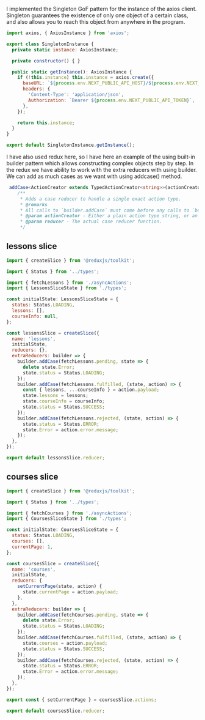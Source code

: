 I implemented the Singleton GoF pattern for the instance of the axios client. Singleton guarantees the existence of only one object of a certain class, and also allows you to reach this object from anywhere in the program.

```js
import axios, { AxiosInstance } from 'axios';

export class SingletonInstance {
  private static instance: AxiosInstance;

  private constructor() { }

  public static getInstance(): AxiosInstance {
    if (!this.instance) this.instance = axios.create({
      baseURL: `${process.env.NEXT_PUBLIC_API_HOST}/${process.env.NEXT_PUBLIC_API_VERSION}`,
      headers: {
        'Content-Type': 'application/json',
        Authorization: `Bearer ${process.env.NEXT_PUBLIC_API_TOKEN}`,
      },
    });

    return this.instance;
  }
}

export default SingletonInstance.getInstance();

```

I have also used redux here, so I have here an example of the using built-in builder pattern which allows constructing complex objects step by step. In the redux we have ability to work with the extra reducers with using builder. We can add as much cases as we want with using addcase() method.

```ts
 addCase<ActionCreator extends TypedActionCreator<string>>(actionCreator: ActionCreator, reducer: CaseReducer<State, ReturnType<ActionCreator>>): ActionReducerMapBuilder<State>;
    /**
     * Adds a case reducer to handle a single exact action type.
     * @remarks
     * All calls to `builder.addCase` must come before any calls to `builder.addMatcher` or `builder.addDefaultCase`.
     * @param actionCreator - Either a plain action type string, or an action creator generated by [`createAction`](./createAction) that can be used to determine the action type.
     * @param reducer - The actual case reducer function.
     */
```


## lessons slice

```js
import { createSlice } from '@reduxjs/toolkit';

import { Status } from '../types';

import { fetchLessons } from './asyncActions';
import { LessonsSliceState } from './types';

const initialState: LessonsSliceState = {
  status: Status.LOADING,
  lessons: [],
  courseInfo: null,
};

const lessonsSlice = createSlice({
  name: 'lessons',
  initialState,
  reducers: {},
  extraReducers: builder => {
    builder.addCase(fetchLessons.pending, state => {
      delete state.Error;
      state.status = Status.LOADING;
    });
    builder.addCase(fetchLessons.fulfilled, (state, action) => {
      const { lessons, ...courseInfo } = action.payload;
      state.lessons = lessons;
      state.courseInfo = courseInfo;
      state.status = Status.SUCCESS;
    });
    builder.addCase(fetchLessons.rejected, (state, action) => {
      state.status = Status.ERROR;
      state.Error = action.error.message;
    });
  },
});

export default lessonsSlice.reducer;
```

## courses slice

```js
import { createSlice } from '@reduxjs/toolkit';

import { Status } from '../types';

import { fetchCourses } from './asyncActions';
import { CoursesSliceState } from './types';

const initialState: CoursesSliceState = {
  status: Status.LOADING,
  courses: [],
  currentPage: 1,
};

const coursesSlice = createSlice({
  name: 'courses',
  initialState,
  reducers: {
    setCurrentPage(state, action) {
      state.currentPage = action.payload;
    },
  },
  extraReducers: builder => {
    builder.addCase(fetchCourses.pending, state => {
      delete state.Error;
      state.status = Status.LOADING;
    });
    builder.addCase(fetchCourses.fulfilled, (state, action) => {
      state.courses = action.payload;
      state.status = Status.SUCCESS;
    });
    builder.addCase(fetchCourses.rejected, (state, action) => {
      state.status = Status.ERROR;
      state.Error = action.error.message;
    });
  },
});

export const { setCurrentPage } = coursesSlice.actions;

export default coursesSlice.reducer;
```